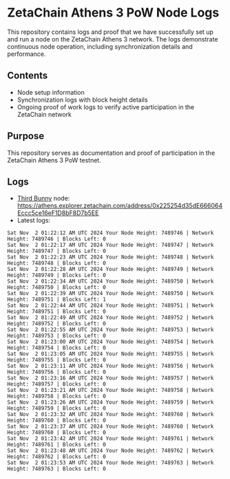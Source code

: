 # ZetaChain Athens 3 PoW Node Logs
This repository contains logs and proof that we have successfully set up and run a node on the ZetaChain Athens 3 network. The logs demonstrate continuous node operation, including synchronization details and performance.

## Contents
- Node setup information
- Synchronization logs with block height details
- Ongoing proof of work logs to verify active participation in the ZetaChain network

## Purpose
This repository serves as documentation and proof of participation in the ZetaChain Athens 3 PoW testnet.

## Logs

- [Third Bunny](https://thirdbunny.xyz/) node: https://athens.explorer.zetachain.com/address/0x225254d35dE666064Eccc5ce16eF1D8bF8D7b5EE
- Latest logs:
```
Sat Nov  2 01:22:12 AM UTC 2024 Your Node Height: 7489746 | Network Height: 7489746 | Blocks Left: 0
Sat Nov  2 01:22:17 AM UTC 2024 Your Node Height: 7489747 | Network Height: 7489747 | Blocks Left: 0
Sat Nov  2 01:22:23 AM UTC 2024 Your Node Height: 7489748 | Network Height: 7489748 | Blocks Left: 0
Sat Nov  2 01:22:28 AM UTC 2024 Your Node Height: 7489749 | Network Height: 7489749 | Blocks Left: 0
Sat Nov  2 01:22:34 AM UTC 2024 Your Node Height: 7489750 | Network Height: 7489750 | Blocks Left: 0
Sat Nov  2 01:22:39 AM UTC 2024 Your Node Height: 7489750 | Network Height: 7489751 | Blocks Left: 1
Sat Nov  2 01:22:44 AM UTC 2024 Your Node Height: 7489751 | Network Height: 7489751 | Blocks Left: 0
Sat Nov  2 01:22:49 AM UTC 2024 Your Node Height: 7489752 | Network Height: 7489752 | Blocks Left: 0
Sat Nov  2 01:22:55 AM UTC 2024 Your Node Height: 7489753 | Network Height: 7489753 | Blocks Left: 0
Sat Nov  2 01:23:00 AM UTC 2024 Your Node Height: 7489754 | Network Height: 7489754 | Blocks Left: 0
Sat Nov  2 01:23:05 AM UTC 2024 Your Node Height: 7489755 | Network Height: 7489755 | Blocks Left: 0
Sat Nov  2 01:23:11 AM UTC 2024 Your Node Height: 7489756 | Network Height: 7489756 | Blocks Left: 0
Sat Nov  2 01:23:16 AM UTC 2024 Your Node Height: 7489757 | Network Height: 7489757 | Blocks Left: 0
Sat Nov  2 01:23:21 AM UTC 2024 Your Node Height: 7489758 | Network Height: 7489758 | Blocks Left: 0
Sat Nov  2 01:23:26 AM UTC 2024 Your Node Height: 7489759 | Network Height: 7489759 | Blocks Left: 0
Sat Nov  2 01:23:32 AM UTC 2024 Your Node Height: 7489760 | Network Height: 7489760 | Blocks Left: 0
Sat Nov  2 01:23:37 AM UTC 2024 Your Node Height: 7489760 | Network Height: 7489760 | Blocks Left: 0
Sat Nov  2 01:23:42 AM UTC 2024 Your Node Height: 7489761 | Network Height: 7489761 | Blocks Left: 0
Sat Nov  2 01:23:48 AM UTC 2024 Your Node Height: 7489762 | Network Height: 7489762 | Blocks Left: 0
Sat Nov  2 01:23:53 AM UTC 2024 Your Node Height: 7489763 | Network Height: 7489763 | Blocks Left: 0
```
